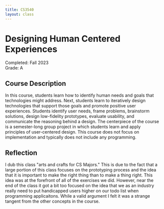 ```yaml
---
title: CS3540
layout: class
---
```


# Designing Human Centered Experiences

Completed: Fall 2023\
Grade: A

## Course Description

In this course, students learn how to identify human needs and goals that
technologies might address. Next, students learn to iteratively design
technologies that support those goals and promote positive user experiences.
Students identify user needs, frame problems, brainstorm solutions, design
low-fidelity prototypes, evaluate usability, and communicate the reasoning
behind a design. The centerpiece of the course is a semester-long group project
in which students learn and apply principles of user-centered design. This
course does not focus on implementation and typically does not include any
programming.

## Reflection

I dub this class "arts and crafts for CS Majors." This is due to the fact that a
large portion of this class focuses on the prototyping process and the idea that
it is important to make the right thing than to make a thing right. This idea
was at the forefront of all of the exercises we did. However, near the end of
the class it got a bit too focused on the idea that we as an industry really
need to put handicapped users higher on our todo list when programming
applicaitons. While a valid argument I felt it was a strange tangent from the
other concepts in the course.
